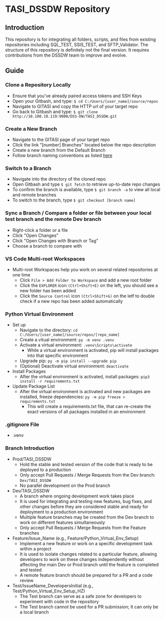 # TASI_DSSDW Repository

## Introduction
This repository is for integrating all folders, scripts, and files from existing repositories including SQL_TEST, SSIS_TEST, and SFTP_Validator. The structure of this repository is definitely not the final version. It requires contributions from the DSSDW team to improve and evolve.

## Guide
### Clone a Repository Locally
- Ensure that you've already paired access tokens and SSH Keys
- Open your Gitbash, and type: `$ cd C:/Users/[user_name]/source/repos`
- Navigate to GITASI and copy the HTTP url of your target repo
- Go back to Gitbash and type: `$ git clone http://10.100.10.119:9000/DSS-DW/TASI_DSSDW.git`

### Create a New Branch
- Navigate to the GITASI page of your target repo
- Click the link "[number] Branches" located below the repo description
- Create a new branch from the Default Branch
- Follow branch naming conventions as listed [here](#branch-introduction)

### Switch to a Branch
- Navigate into the directory of the cloned repo
- Open Gitbash and type `$ git fetch` to retrieve up-to-date repo changes
- To confirm the branch is available, type `$ git branch -a` to view all local and remote branches
- To switch to the branch, type `$ git checkout [branch name]`

### Sync a Branch / Compare a folder or file between your local test branch and the remote Dev branch
- Right-click a folder or a file
- Click "Open Changes"
- Click "Open Changes with Branch or Tag"
- Choose a branch to compare with

### VS Code Multi-root Workspaces
- Multi-root Workspaces help you work on several related repositories at one time
  - Click `File > Add Folder to Workspace` and add a new root folder
  - Click the `EXPLORER` icon `(Ctrl+Shift+E)` on the left, you should see a new folder has been added
  - Click the `Source Control` icon `(Ctrl+Shift+G)` on the letf to double check if a new repo has been added automatically

### Python Virtual Environment 
- Set up
  - Navigate to the directory: `cd C:/Users/[user_name]/source/repos/[repo_name]`
  - Create a vitual environment: `py -m venv .venv`
  - Activate a virtual environment: `.venv\Scripts\activate`
    - While a virtual environment is activated, pip will install packages into that specific environment
  - Upgrade pip: `py -m pip install --upgrade pip`
  - (Optional) Deactivate virtual environment: `deactivate`
- Install Packages
  - After the virtual environment is activated, install packages: `pip3 install -r requirements.txt`
- Update Package List
  - After the virtual environment is activated and new packages are installed, freeze dependencies: `py -m pip freeze > requirements.txt`
    - This will create a requirements.txt file, that can re-create the exact versions of all packages installed in an environment

### .gitignore File
- .venv

### Branch Introduction
- Prod/TASI_DSSDW
  - Hold the stable and tested version of the code that is ready to be deployed to a production
  - Only accept Pull Requests / Merge Requests from the Dev branch: `Dev/TASI_DSSDW`
  - No parallel development on the Prod branch
- Dev/TASI_DSSDW
  - A branch where ongoing development work takes place
  - It is used for integrating and testing new features, bug fixes, and other changes before they are considered stable and ready for deployment to a production environment
  - Multiple feature branches may be created from the Dev branch to work on different features simultaneously
  - Only accept Pull Requests / Merge Requests from the Feature branches
- Feature/Issue_Name (e.g., Feature/Python_Virtual_Env_Setup)
  - Implement a new feature or work on a specific development task within a project
  - It is used to isolate changes related to a particular feature, allowing developers to work on these changes independently without affecting the main Dev or Prod branch until the feature is completed and tested
  - A remote feature branch should be prepared for a PR and a code review 
- Test/IssueName_DevelopersInitial (e.g., Test/Python_Virtual_Env_Setup_HZ)
  - The Test branch can serve as a safe zone for developers to experiment with code in the repository
  - The Test branch cannot be used for a PR submission; It can only be a local branch